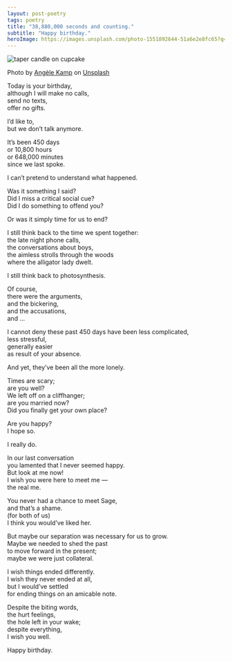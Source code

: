 ```yaml
---
layout: post-poetry
tags: poetry
title: "38,880,000 seconds and counting."
subtitle: "Happy birthday."
heroImage: https://images.unsplash.com/photo-1551892644-51a6e2e8fc65?q=80&w=994&auto=format&fit=crop&ixlib=rb-4.1.0&ixid=M3wxMjA3fDB8MHxwaG90by1wYWdlfHx8fGVufDB8fHx8fA%3D%3D
---
```


![taper candle on cupcake](https://images.unsplash.com/photo-1551892644-51a6e2e8fc65?q=80&w=994&auto=format&fit=crop&ixlib=rb-4.1.0&ixid=M3wxMjA3fDB8MHxwaG90by1wYWdlfHx8fGVufDB8fHx8fA%3D%3D)
<div class="caption">Photo by <a href="https://unsplash.com/@angelekamp">Angèle Kamp</a> on <a href="https://unsplash.com/photos/taper-candle-on-cupcake-poH6OvcEeXE">Unsplash</a></div>

Today is your birthday,  
although I will make no calls,  
send no texts,  
offer no gifts.  

I’d like to,  
but we don’t talk anymore.  

It’s been 450 days  
or 10,800 hours  
or 648,000 minutes  
since we last spoke.  

I can’t pretend to understand what happened.  

Was it something I said?  
Did I miss a critical social cue?  
Did I do something to offend you?  

Or was it simply time for us to end?  

I still think back to the time we spent together:  
the late night phone calls,  
the conversations about boys,  
the aimless strolls through the woods  
where the alligator lady dwelt.  

I still think back to photosynthesis.  

Of course,  
there were the arguments,  
and the bickering,  
and the accusations,  
and …  

I cannot deny these past 450 days have been less complicated,  
less stressful,  
generally easier  
as result of your absence.  

And yet, they’ve been all the more lonely.  

Times are scary;  
are you well?  
We left off on a cliffhanger;  
are you married now?  
Did you finally get your own place?  

Are you happy?  
I hope so.  

I really do.  

In our last conversation  
you lamented that I never seemed happy.  
But look at me now!  
I wish you were here to meet me —  
the real me.  

You never had a chance to meet Sage,  
and that’s a shame.  
(for both of us)  
I think you would’ve liked her.  

But maybe our separation was necessary for us to grow.  
Maybe we needed to shed the past  
to move forward in the present;  
maybe we were just collateral.  

I wish things ended differently.  
I wish they never ended at all,  
but I would’ve settled  
for ending things on an amicable note.  

Despite the biting words,  
the hurt feelings,  
the hole left in your wake;  
despite everything,  
I wish you well.  

Happy birthday.  
